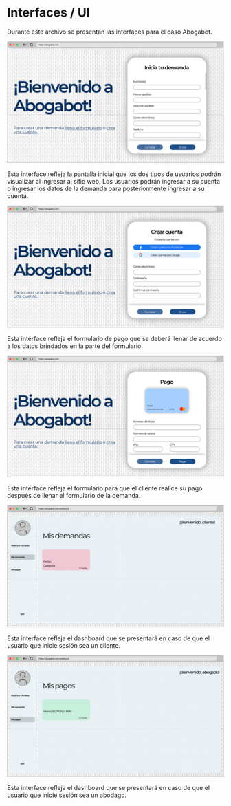 # Interfaces / UI

Durante este archivo se presentan las interfaces para el caso Abogabot.

![images](../img/UI/Ventana%20de%20bienvenida%20-%20Formulario%20demanda.jpg)

Esta interface refleja la pantalla inicial que los dos tipos de usuarios podrán visualizar al ingresar al sitio web. Los usuarios podrán ingresar a su cuenta o ingresar los datos de la demanda para posteriormente ingresar a su cuenta.

![images](../img/UI/Ventana%20de%20bienvenida%20-%20Crear%20cuenta.jpg)

Esta interface refleja el formulario de pago que se deberá llenar de acuerdo a los datos brindados en la parte del formulario.

![images](../img/UI/Ventana%20de%20pago.jpg)

Esta interface refleja el formulario para que el cliente realice su pago después de llenar el formulario de la demanda.

![images](../img/UI/Dashboard%20-%20Cliente.jpg)

Esta interface refleja el dashboard que se presentará en caso de que el usuario que inicie sesión sea un cliente.

![images](../img/UI/Dashboard%20-%20Abodago.jpg)

Esta interface refleja el dashboard que se presentará en caso de que el usuario que inicie sesión sea un abodago.